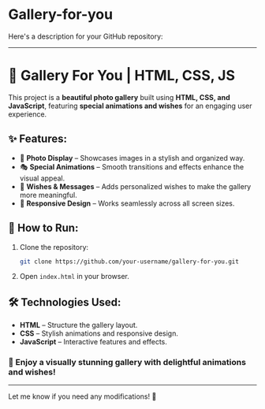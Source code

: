 ﻿# Gallery-for-you
Here's a description for your GitHub repository:  

---

# 🎨 Gallery For You | HTML, CSS, JS  

This project is a **beautiful photo gallery** built using **HTML, CSS, and JavaScript**, featuring **special animations and wishes** for an engaging user experience.  

## ✨ Features:  
- 📸 **Photo Display** – Showcases images in a stylish and organized way.  
- 🎭 **Special Animations** – Smooth transitions and effects enhance the visual appeal.  
- 🎉 **Wishes & Messages** – Adds personalized wishes to make the gallery more meaningful.  
- 📱 **Responsive Design** – Works seamlessly across all screen sizes.  

## 🚀 How to Run:  
1. Clone the repository:  
   ```bash
   git clone https://github.com/your-username/gallery-for-you.git
   ```  
2. Open `index.html` in your browser.  

## 🛠️ Technologies Used:  
- **HTML** – Structure the gallery layout.  
- **CSS** – Stylish animations and responsive design.  
- **JavaScript** – Interactive features and effects.  

### 🎯 Enjoy a visually stunning gallery with delightful animations and wishes!  

---

Let me know if you need any modifications! 🚀
